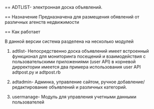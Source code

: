 == ADTLIST- электронная доска объявлений.



== Назначение
Предназначена для размещения обявлений от различных агенств недвижимости



== Как работает

В данной версии система разделена на несколько модулей

1. adtlist- Непосредственно доска объявлений имеет встроенный функционал для мониторинга посещений
и взаимодействия с пользовательскими приложениями (user API)
в корневой дирректории имеется два примера использования user API adtpost.py и adtpost.rb

2. adtadmin- Админка, управление сайтом, ручное добавление/редактирование объявлений и различных категорий.

3. usermanage- Модуль для управления учетными данными пользователей

